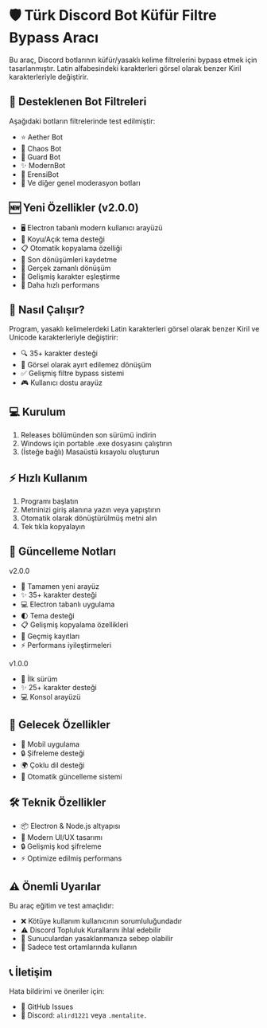 # 🛡️ Türk Discord Bot Küfür Filtre Bypass Aracı

Bu araç, Discord botlarının küfür/yasaklı kelime filtrelerini bypass etmek için tasarlanmıştır. Latin alfabesindeki karakterleri görsel olarak benzer Kiril karakterleriyle değiştirir.

## 🤖 Desteklenen Bot Filtreleri

Aşağıdaki botların filtrelerinde test edilmiştir:
- ⭐ Aether Bot
- 🌟 Chaos Bot
- 💫 Guard Bot
- ✨ ModernBot
- 🌠 ErensiBot
- 🤖 Ve diğer genel moderasyon botları

## 🆕 Yeni Özellikler (v2.0.0)

- 🖥️ Electron tabanlı modern kullanıcı arayüzü
- 🎨 Koyu/Açık tema desteği
- 📋 Otomatik kopyalama özelliği
- 💾 Son dönüşümleri kaydetme
- 🔄 Gerçek zamanlı dönüşüm
- 🎯 Gelişmiş karakter eşleştirme
- 🚀 Daha hızlı performans

## 🔧 Nasıl Çalışır?

Program, yasaklı kelimelerdeki Latin karakterleri görsel olarak benzer Kiril ve Unicode karakterleriyle değiştirir:
- 🔍 35+ karakter desteği
- 👀 Görsel olarak ayırt edilemez dönüşüm
- ✅ Gelişmiş filtre bypass sistemi
- 🎮 Kullanıcı dostu arayüz

## 💻 Kurulum

1. Releases bölümünden son sürümü indirin
2. Windows için portable .exe dosyasını çalıştırın
3. (İsteğe bağlı) Masaüstü kısayolu oluşturun

## ⚡ Hızlı Kullanım

1. Programı başlatın
2. Metninizi giriş alanına yazın veya yapıştırın
3. Otomatik olarak dönüştürülmüş metni alın
4. Tek tıkla kopyalayın

## 📝 Güncelleme Notları

v2.0.0
- 🎉 Tamamen yeni arayüz
- ✨ 35+ karakter desteği
- 💻 Electron tabanlı uygulama
- 🌓 Tema desteği
- 📋 Gelişmiş kopyalama özellikleri
- 💾 Geçmiş kayıtları
- ⚡ Performans iyileştirmeleri

v1.0.0
- 🎯 İlk sürüm
- ✨ 25+ karakter desteği
- 💻 Konsol arayüzü

## 🎯 Gelecek Özellikler

- 📱 Mobil uygulama
- 🔒 Şifreleme desteği
- 🌍 Çoklu dil desteği
- 🔄 Otomatik güncelleme sistemi

## 🛠️ Teknik Özellikler

- 📦 Electron & Node.js altyapısı
- 🎨 Modern UI/UX tasarımı
- 🔒 Gelişmiş kod şifreleme
- ⚡ Optimize edilmiş performans

## ⚠️ Önemli Uyarılar

Bu araç eğitim ve test amaçlıdır:
- ❌ Kötüye kullanım kullanıcının sorumluluğundadır
- ⚠️ Discord Topluluk Kurallarını ihlal edebilir
- 🚫 Sunuculardan yasaklanmanıza sebep olabilir
- 🔬 Sadece test ortamlarında kullanın

## 📞 İletişim

Hata bildirimi ve öneriler için:
- 📮 GitHub Issues
- 💭 Discord: `alird1221` veya `.mentalite.`